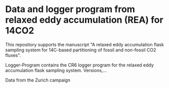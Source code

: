 # Data and logger program from relaxed eddy accumulation (REA) for 14CO2

This repository supports the manuscript "A relaxed eddy accumulation flask sampling system for 14C-based partitioning of fossil and non-fossil CO2 fluxes". 

Logger-Program contains the CR6 logger program for the relaxed eddy accumulation flask sampling system. Versions,...

Data from the Zurich campaign
